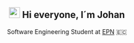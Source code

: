<h2 align="center">
  <img src="https://media.giphy.com/media/hvRJCLFzcasrR4ia7z/giphy.gif" width="25px">
Hi everyone, I´m Johan
</h2>

<p align="center">
  Software Engineering Student at <a href="https://www.epn.edu.ec/">EPN<a/> 🇪🇨
</p>
